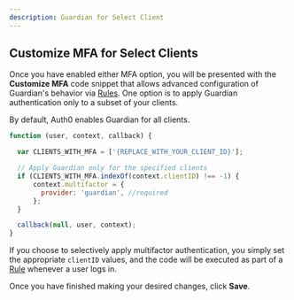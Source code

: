 ```yaml
---
description: Guardian for Select Client
---
```

## Customize MFA for Select Clients

Once you have enabled either MFA option, you will be presented with the **Customize MFA** code snippet that allows advanced configuration of Guardian's behavior via [Rules](/rules). One option is to apply Guardian authentication only to a subset of your clients.

By default, Auth0 enables Guardian for all clients.

```js
function (user, context, callback) {

  var CLIENTS_WITH_MFA = ['{REPLACE_WITH_YOUR_CLIENT_ID}'];

  // Apply Guardian only for the specified clients
  if (CLIENTS_WITH_MFA.indexOf(context.clientID) !== -1) {
      context.multifactor = {
        provider: 'guardian', //required
      };
  }

  callback(null, user, context);
}
```

If you choose to selectively apply multifactor authentication, you simply set the appropriate `clientID` values, and the code will be executed as part of a [Rule](/rules) whenever a user logs in.

Once you have finished making your desired changes, click **Save**.
